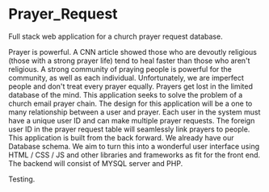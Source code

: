 # Prayer_Request
Full stack web application for a church prayer request database. 

Prayer is powerful. A CNN article showed those who are devoutly religious (those with a strong prayer life) tend to heal faster than those who aren't religious.
A strong community of praying people is powerful for the community, as well as each individual.
Unfortunately, we are imperfect people and don't treat every prayer equally.
Prayers get lost in the limited database of the mind.
This application seeks to solve the problem of a church email prayer chain.
The design for this application will be a one to many relationship between a user and prayer.
Each user in the system must have a unique user ID and can make multiple prayer requests.
The foreign user ID in the prayer request table will seamlessly link prayers to people.
This application is built from the back forward.
We already have our Database schema. 
We aim to turn this into a wonderful user interface using HTML / CSS / JS and other libraries and frameworks as fit for the front end.
The backend will consist of MYSQL server and PHP.

Testing.
